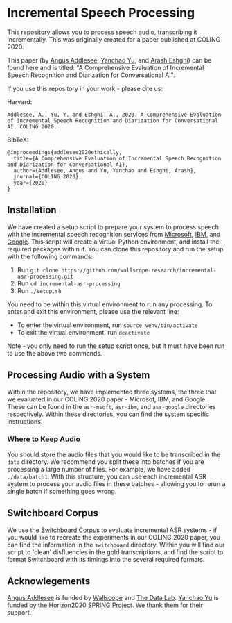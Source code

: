 # Incremental Speech Processing

This repository allows you to process speech audio, transcribing it incrementally. This was originally created for a paper published at COLING 2020.

This paper (by [Angus Addlesee](http://addlesee.co.uk/), [Yanchao Yu](https://www.researchgate.net/profile/Yanchao_Yu), and [Arash Eshghi](https://sites.google.com/site/araesh81/)) can be found here and is titled: "A Comprehensive Evaluation of Incremental Speech Recognition and Diarization for Conversational AI".

If you use this repository in your work - please cite us:

Harvard:
```
Addlesee, A., Yu, Y. and Eshghi, A., 2020. A Comprehensive Evaluation of Incremental Speech Recognition and Diarization for Conversational AI. COLING 2020.
```

BibTeX:
```
@inproceedings{addlesee2020ethically,
  title={A Comprehensive Evaluation of Incremental Speech Recognition and Diarization for Conversational AI},
  author={Addlesee, Angus and Yu, Yanchao and Eshghi, Arash},
  journal={COLING 2020},
  year={2020}
}
```

## Installation

We have created a setup script to prepare your system to process speech with the incremental speech recognition services from [Microsoft](https://azure.microsoft.com/en-gb/services/cognitive-services/speech-to-text/), [IBM](https://www.ibm.com/uk-en/cloud/watson-speech-to-text), and [Google](https://cloud.google.com/speech-to-text). This script will create a virtual Python environment, and install the required packages within it. You can clone this repository and run the setup with the following commands:

1. Run `git clone https://github.com/wallscope-research/incremental-asr-processing.git`
2. Run `cd incremental-asr-processing`
3. Run `./setup.sh`

You need to be within this virtual environment to run any processing. To enter and exit this environment, please use the relevant line:

- To enter the virtual environment, run `source venv/bin/activate`
- To exit the virtual environment, run `deactivate`

Note - you only need to run the setup script once, but it must have been run to use the above two commands.

## Processing Audio with a System

Within the repository, we have implemented three systems, the three that we evaluated in our COLING 2020 paper - Microsof, IBM, and Google. These can be found in the `asr-msoft`, `asr-ibm`, and `asr-google` directories respectively. Within these directories, you can find the system specific instructions.

### Where to Keep Audio

You should store the audio files that you would like to be transcribed in the `data` directory. We recommend you split these into batches if you are processing a large number of files. For example, we have added `./data/batch1`. With this structure, you can use each incremental ASR system to process your audio files in these batches - allowing you to rerun a single batch if something goes wrong.

## Switchboard Corpus

We use the [Switchboard Corpus](https://catalog.ldc.upenn.edu/LDC97S62) to evaluate incremental ASR systems - if you would like to recreate the experiments in our COLING 2020 paper, you can find the information in the `switchboard` directory. Within you will find our script to 'clean' disfluencies in the gold transcriptions, and find the script to format Switchboard with its timings into the several required formats.

## Acknowlegements

[Angus Addlesee](http://addlesee.co.uk/) is funded by [Wallscope](https://wallscope.co.uk/) and [The Data Lab](https://www.thedatalab.com/). [Yanchao Yu](https://www.researchgate.net/profile/Yanchao_Yu) is funded by the Horizon2020 [SPRING Project](https://spring-h2020.eu/). We thank them for their support.